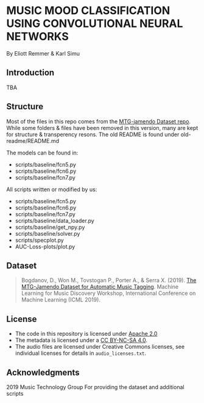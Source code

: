 # MUSIC MOOD CLASSIFICATION USING CONVOLUTIONAL NEURAL NETWORKS

By Eliott Remmer & Karl Simu

## Introduction

TBA

## Structure

Most of the files in this repo comes from the [MTG-jamendo Dataset repo](https://github.com/MTG/mtg-jamendo-dataset). While some folders & files have been removed in this version, many are kept for structure & transperency resons. The old README is found under old-readme/README.md

The models can be found in:

* scripts/baseline/fcn5.py
* scripts/baseline/fcn6.py
* scripts/baseline/fcn7.py

All scripts written or modified by us:
* scripts/baseline/fcn5.py
* scripts/baseline/fcn6.py
* scripts/baseline/fcn7.py
* scripts/baseline/data_loader.py
* scripts/baseline/get_npy.py
* scripts/baseline/solver.py
* scripts/specplot.py
* AUC-Loss-plots/plot.py


## Dataset

> Bogdanov, D., Won M., Tovstogan P., Porter A., & Serra X. (2019).  [The MTG-Jamendo Dataset for Automatic Music Tagging](https://hdl.handle.net/10230/42015). Machine Learning for Music Discovery Workshop, International Conference on Machine Learning (ICML 2019).


## License

* The code in this repository is licensed under [Apache 2.0](LICENSE) 
* The metadata is licensed under a [CC BY-NC-SA 4.0](https://creativecommons.org/licenses/by-nc-sa/4.0/).
* The audio files are licensed under Creative Commons licenses, see individual licenses for details in `audio_licenses.txt`.

## Acknowledgments

2019 Music Technology Group For providing the dataset and additional scripts

